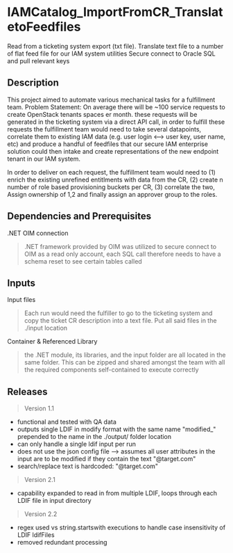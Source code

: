 # IAMCatalog_ImportFromCR_TranslatetoFeedfiles

Read from a ticketing system export (txt file).
Translate text file to a number of flat feed file for our IAM system utilities
Secure connect to Oracle SQL and pull relevant keys

## Description

This project aimed to automate various mechanical tasks for a fulfillment team.
Problem Statement:  On average there will be ~100 service requests to create OpenStack tenants spaces er month. these requests will be generated in the ticketing system via a direct API call, in order to fulfill these requests the fulfillment team would need to take several datapoints, correlate them to existing IAM data (e.g. user login <--> user key, user name, etc) and produce a handful of feedfiles that our secure IAM enterprise solution could then intake and create representations of the new endpoint tenant in our IAM system.

In order to deliver on each request, the fulfillment team would need to (1) enrich the existing unrefined entitlments with data from the CR, (2) create n number of role based provisioning buckets per CR, (3) correlate the two, Assign ownership of 1,2 and finally assign an approver group to the roles.

## Dependencies and Prerequisites

.NET OIM connection
> .NET framework provided by OIM was utilized to secure connect to OIM as a read only account, each SQL call therefore needs to have a schema reset to see certain tables called

## Inputs


Input files
> Each run would need the fulfiller to go to the ticketing system and copy the ticket CR description into a text file. Put all said files in the ./input location

Container & Referenced Library
> the .NET module, its libraries, and the input folder are all located in the same folder. This can be zipped and shared amongst the team with all the required components self-contained to execute correctly

## Releases

> Version 1.1
  - functional and tested with QA data
  - outputs single LDIF in modify format with the same name "modified_" prepended to the name in the ./output/ folder location
  - can only handle a single ldif input per run
  - does not use the json config file --> assumes all user attributes in the input are to be modified if they contain the text "@target.com"
  - search/replace text is hardcoded:    "@target.com"

> Version 2.1
  - capability expanded to read in from multiple LDIF, loops through each LDIF file in input directory

> Version 2.2
  - regex used vs string.startswith executions to handle case insensitivity of LDIF ldifFiles
  - removed redundant processing
